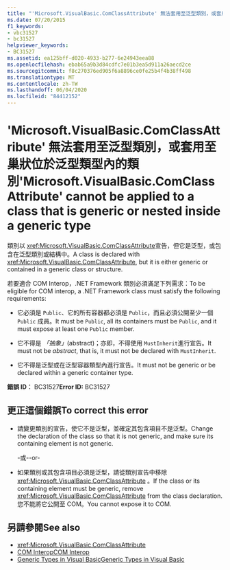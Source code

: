```yaml
---
title: "'Microsoft.VisualBasic.ComClassAttribute' 無法套用至泛型類別，或套用至巢狀位於泛型類型內的類別"
ms.date: 07/20/2015
f1_keywords:
- vbc31527
- bc31527
helpviewer_keywords:
- BC31527
ms.assetid: ea125bff-d020-4933-b277-6e24943eea88
ms.openlocfilehash: ebab65a9b3d84cdfc7e01b3ea5d911a26aecd2ce
ms.sourcegitcommit: f8c270376ed905f6a8896ce0fe25b4f4b38ff498
ms.translationtype: MT
ms.contentlocale: zh-TW
ms.lasthandoff: 06/04/2020
ms.locfileid: "84412152"
---
```

# <a name="microsoftvisualbasiccomclassattribute-cannot-be-applied-to-a-class-that-is-generic-or-nested-inside-a-generic-type"></a><span data-ttu-id="cbb51-102">'Microsoft.VisualBasic.ComClassAttribute' 無法套用至泛型類別，或套用至巢狀位於泛型類型內的類別</span><span class="sxs-lookup"><span data-stu-id="cbb51-102">'Microsoft.VisualBasic.ComClassAttribute' cannot be applied to a class that is generic or nested inside a generic type</span></span>
<span data-ttu-id="cbb51-103">類別以 <xref:Microsoft.VisualBasic.ComClassAttribute>宣告，但它是泛型，或包含在泛型類別或結構中。</span><span class="sxs-lookup"><span data-stu-id="cbb51-103">A class is declared with <xref:Microsoft.VisualBasic.ComClassAttribute>, but it is either generic or contained in a generic class or structure.</span></span>  
  
 <span data-ttu-id="cbb51-104">若要適合 COM Interop，.NET Framework 類別必須滿足下列需求：</span><span class="sxs-lookup"><span data-stu-id="cbb51-104">To be eligible for COM interop, a .NET Framework class must satisfy the following requirements:</span></span>  
  
- <span data-ttu-id="cbb51-105">它必須是 `Public`、它的所有容器都必須是 `Public`，而且必須公開至少一個 `Public` 成員。</span><span class="sxs-lookup"><span data-stu-id="cbb51-105">It must be `Public`, all its containers must be `Public`, and it must expose at least one `Public` member.</span></span>  
  
- <span data-ttu-id="cbb51-106">它不得是 *「抽象」*(abstract)；亦即，不得使用 `MustInherit`進行宣告。</span><span class="sxs-lookup"><span data-stu-id="cbb51-106">It must not be *abstract*, that is, it must not be declared with `MustInherit`.</span></span>  
  
- <span data-ttu-id="cbb51-107">它不得是泛型或在泛型容器類型內進行宣告。</span><span class="sxs-lookup"><span data-stu-id="cbb51-107">It must not be generic or be declared within a generic container type.</span></span>  
  
 <span data-ttu-id="cbb51-108">**錯誤 ID︰** BC31527</span><span class="sxs-lookup"><span data-stu-id="cbb51-108">**Error ID:** BC31527</span></span>  
  
## <a name="to-correct-this-error"></a><span data-ttu-id="cbb51-109">更正這個錯誤</span><span class="sxs-lookup"><span data-stu-id="cbb51-109">To correct this error</span></span>  
  
- <span data-ttu-id="cbb51-110">請變更類別的宣告，使它不是泛型，並確定其包含項目不是泛型。</span><span class="sxs-lookup"><span data-stu-id="cbb51-110">Change the declaration of the class so that it is not generic, and make sure its containing element is not generic.</span></span>  
  
     <span data-ttu-id="cbb51-111">-或-</span><span class="sxs-lookup"><span data-stu-id="cbb51-111">-or-</span></span>  
  
- <span data-ttu-id="cbb51-112">如果類別或其包含項目必須是泛型，請從類別宣告中移除 <xref:Microsoft.VisualBasic.ComClassAttribute> 。</span><span class="sxs-lookup"><span data-stu-id="cbb51-112">If the class or its containing element must be generic, remove <xref:Microsoft.VisualBasic.ComClassAttribute> from the class declaration.</span></span> <span data-ttu-id="cbb51-113">您不能將它公開至 COM。</span><span class="sxs-lookup"><span data-stu-id="cbb51-113">You cannot expose it to COM.</span></span>  
  
## <a name="see-also"></a><span data-ttu-id="cbb51-114">另請參閱</span><span class="sxs-lookup"><span data-stu-id="cbb51-114">See also</span></span>

- <xref:Microsoft.VisualBasic.ComClassAttribute>
- [<span data-ttu-id="cbb51-115">COM Interop</span><span class="sxs-lookup"><span data-stu-id="cbb51-115">COM Interop</span></span>](../programming-guide/com-interop/index.md)
- [<span data-ttu-id="cbb51-116">Generic Types in Visual Basic</span><span class="sxs-lookup"><span data-stu-id="cbb51-116">Generic Types in Visual Basic</span></span>](../programming-guide/language-features/data-types/generic-types.md)
